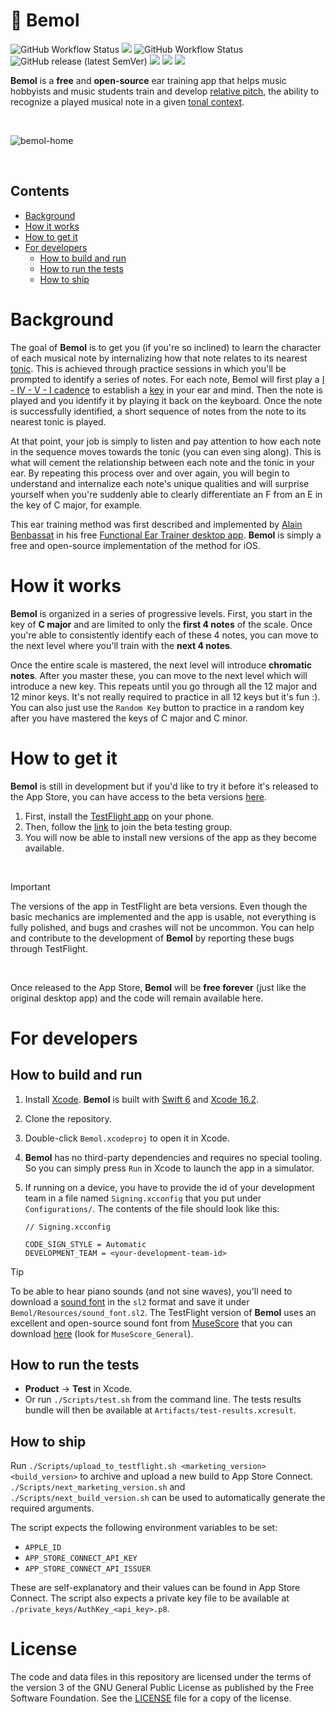 # 🎵 Bemol
![GitHub Workflow Status](https://github.com/ftchirou/Bemol/actions/workflows/run-tests.yml/badge.svg) <img src="https://img.shields.io/badge/coverage-84%25-green"> ![GitHub Workflow Status](https://github.com/ftchirou/Bemol/actions/workflows/upload-to-testflight.yml/badge.svg) ![GitHub release (latest SemVer)](https://img.shields.io/github/v/tag/ftchirou/Bemol)  <img src="https://img.shields.io/badge/beta-yellow"> <img src="https://img.shields.io/badge/iOS%2018%2B-red"> <img src="https://img.shields.io/badge/Swift%20%3E%3D%206-orange">

**Bemol** is a **free** and **open-source** ear training app that helps music hobbyists and music students train and develop [relative pitch](https://en.wikipedia.org/wiki/Relative_pitch), the ability to recognize a played musical note in a given [tonal context](https://en.wikipedia.org/wiki/Tonic_(music)).

<br />

![bemol-home](https://github.com/user-attachments/assets/cd712231-7350-454f-87e9-f63eb84471f0)

<br />

## Contents
- [Background](#background)
- [How it works](#how-it-works)
- [How to get it](#how-to-get-it)
- [For developers](#for-developers)
  - [How to build and run](#how-to-build-and-run)
  - [How to run the tests](#how-to-run-the-tests)
  - [How to ship](#how-to-ship)

# Background

The goal of **Bemol** is to get you (if you're so inclined) to learn the character of each musical note by internalizing how that note relates to its nearest [tonic](https://en.wikipedia.org/wiki/Tonic_(music)). This is achieved through practice sessions in which you'll be prompted to identify a series of notes. For each note, Bemol will first play a [I - IV - V - I cadence](https://en.wikipedia.org/wiki/Cadence) to establish a [key](https://en.wikipedia.org/wiki/Key_(music)) in your ear and mind. Then the note is played and you identify it by playing it back on the keyboard. Once the note is successfully identified, a short sequence of notes from the note to its nearest tonic is played. 

At that point, your job is simply to listen and pay attention to how each note in the sequence moves towards the tonic (you can even sing along). This is what will cement the relationship between each note and the tonic in your ear. By repeating this process over and over again, you will begin to understand and internalize each note's unique qualities and will surprise yourself when you're suddenly able to clearly differentiate an F from an E in the key of C major, for example.

This ear training method was first described and implemented by [Alain Benbassat](https://www.miles.be) in his free [Functional Ear Trainer desktop app](https://www.miles.be/software/functional-ear-trainer-v2/). **Bemol** is simply a free and open-source implementation of the method for iOS.

# How it works

**Bemol** is organized in a series of progressive levels. First, you start in the key of **C major** and are limited to only the **first 4 notes** of the scale. Once you're able to consistently identify each of these 4 notes, you can move to the next level where you'll train with the **next 4 notes**. 

Once the entire scale is mastered, the next level will introduce **chromatic notes**. After you master these, you can move to the next level which will introduce a new key. This repeats until you go through all the 12 major and 12 minor keys. It's not really required to practice in all 12 keys but it's fun :). You can also just use the `Random Key` button to practice in a random key after you have mastered the keys of C major and C minor.

# How to get it

**Bemol** is still in development but if you'd like to try it before it's released to the App Store, you can have access to the beta versions [here](https://testflight.apple.com/join/8vhsQVQQ).

1. First, install the [TestFlight app](https://testflight.apple.com) on your phone.
2. Then, follow the [link](https://testflight.apple.com/join/8vhsQVQQ) to join the beta testing group.
3. You will now be able to install new versions of the app as they become available.

<br/>

> [!IMPORTANT]
> The versions of the app in TestFlight are beta versions. Even though the basic mechanics are implemented and the app is usable, not everything is fully polished, and bugs and crashes will not be uncommon. You can help and contribute to the development of **Bemol** by reporting these bugs through TestFlight.

<br/>

Once released to the App Store, **Bemol** will be **free forever** (just like the original desktop app) and the code will remain available here.

# For developers

## How to build and run

1. Install [Xcode](https://developer.apple.com/xcode/). **Bemol** is built with [Swift 6](https://www.swift.org) and [Xcode 16.2](https://developer.apple.com/documentation/xcode-release-notes/xcode-16_2-release-notes).
2. Clone the repository.
3. Double-click `Bemol.xcodeproj` to open it in Xcode.
4. **Bemol** has no third-party dependencies and requires no special tooling. So you can simply press `Run` in Xcode to launch the app in a simulator.
5. If running on a device, you have to provide the id of your development team in a file named `Signing.xcconfig` that you put under `Configurations/`. The contents of the file should look like this:
   
   ```
   // Signing.xcconfig

   CODE_SIGN_STYLE = Automatic
   DEVELOPMENT_TEAM = <your-development-team-id>
   ```

> [!TIP]
> To be able to hear piano sounds (and not sine waves), you'll need to download a [sound font](https://en.wikipedia.org/wiki/SoundFont) in the `sl2` format and save it under `Bemol/Resources/sound_font.sl2`. The TestFlight version of **Bemol** uses an excellent and open-source sound font from [MuseScore](https://musescore.org/en) that you can download [here](https://musescore.org/en/handbook/3/soundfonts-and-sfz-files#list) (look for `MuseScore_General`).


## How to run the tests

- **Product** -> **Test** in Xcode.
- Or run `./Scripts/test.sh` from the command line. The tests results bundle will then be available at `Artifacts/test-results.xcresult`.

## How to ship

Run `./Scripts/upload_to_testflight.sh <marketing_version> <build_version>` to archive and upload a new build to App Store Connect. `./Scripts/next_marketing_version.sh` and `./Scripts/next_build_version.sh` can be used to automatically generate the required arguments.

The script expects the following environment variables to be set:

- `APPLE_ID`
- `APP_STORE_CONNECT_API_KEY`
- `APP_STORE_CONNECT_API_ISSUER`

These are self-explanatory and their values can be found in App Store Connect. The script also expects a private key file to be available at `./private_keys/AuthKey_<api_key>.p8`.

# License

The code and data files in this repository are licensed under the terms of the version 3 of the GNU General Public License as published by the Free Software Foundation. See the [LICENSE](./LICENSE) file for a copy of the license.
